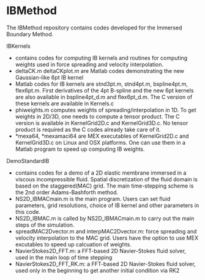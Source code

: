 # IBMethod
The IBMethod repository contains codes developed for the Immersed Boundary Method.

IBKernels
* contains codes for computing IB kernels and routines for computing weights used in force spreading and velocity interpolation.
* deltaCK.m deltaCKplot.m are Matlab codes demonstrating the new Gaussian-like 6pt IB kernel
* Matlab codes for IB kernels are stnd3pt.m, stnd4pt.m, bspline4pt.m, flex6pt.m. First derivatives of the 4pt B-spline and the new 6pt kernels are also available in bspline4pt_d.m and flex6pt_d.m. The C version of these kernels are available in Kernels.c
* phiweights.m computes weights of spreading/interpolation in 1D. To get weights in 2D/3D, one needs to compute a tensor product. The C version is available in KernelGrid2D.c and KernelGrid3D.c. No tensor product is required as the C codes already take care of it. 
* *mexa64, *mexamaci64 are MEX executables of KernelGrid2D.c and KernelGrid3D.c on Linux and OSX platforms. One can use them in a Matlab program to speed up computing IB weights. 

DemoStandardIB
* contains codes for a demo of a 2D elastic membrane immersed in a viscous incompressible fluid. Spatial discretization of the fluid domain is based on the staggered(MAC) grid. The main time-stepping scheme is the 2nd order Adams-Bashforth method.
* NS2D_IBMACmain.m is the main program. Users can set fluid parameters, grid resolutions, choice of IB kernel and other parameters in this code. 
* NS2D_IBMAC.m is called by NS2D_IBMACmain.m to carry out the main steps of the simulation.
* spreadMAC2Dvector.m and interpMAC2Dvector.m: force spreading and velocity interpolation to the MAC grid. Users have the option to use MEX excutables to speed up calcuation of weights. 
* NavierStokes2D_FFT.m: a FFT-based 2D Navier-Stokes fluid solver, used in the main loop of time stepping
* NavierStokes2D_FFT_RK.m: a FFT-based 2D Navier-Stokes fluid solver, used only in the beginning to get another initial condition via RK2

